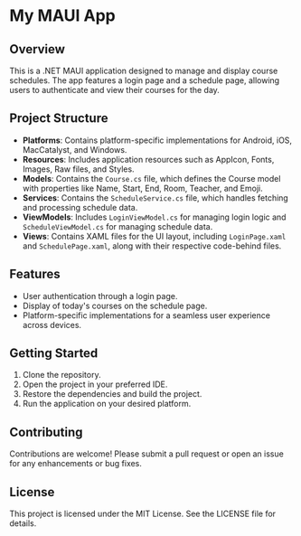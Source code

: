 # My MAUI App

## Overview
This is a .NET MAUI application designed to manage and display course schedules. The app features a login page and a schedule page, allowing users to authenticate and view their courses for the day.

## Project Structure
- **Platforms**: Contains platform-specific implementations for Android, iOS, MacCatalyst, and Windows.
- **Resources**: Includes application resources such as AppIcon, Fonts, Images, Raw files, and Styles.
- **Models**: Contains the `Course.cs` file, which defines the Course model with properties like Name, Start, End, Room, Teacher, and Emoji.
- **Services**: Contains the `ScheduleService.cs` file, which handles fetching and processing schedule data.
- **ViewModels**: Includes `LoginViewModel.cs` for managing login logic and `ScheduleViewModel.cs` for managing schedule data.
- **Views**: Contains XAML files for the UI layout, including `LoginPage.xaml` and `SchedulePage.xaml`, along with their respective code-behind files.

## Features
- User authentication through a login page.
- Display of today's courses on the schedule page.
- Platform-specific implementations for a seamless user experience across devices.

## Getting Started
1. Clone the repository.
2. Open the project in your preferred IDE.
3. Restore the dependencies and build the project.
4. Run the application on your desired platform.

## Contributing
Contributions are welcome! Please submit a pull request or open an issue for any enhancements or bug fixes.

## License
This project is licensed under the MIT License. See the LICENSE file for details.